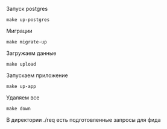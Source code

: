 Запуск postgres
```shell
make up-postgres
```

Миграции
```shell
make migrate-up
```

Загружаем данные
```shell
make upload
```

Запускаем приложение
```shell
make up-app
```

Удаляем все
```shell
make down
```

В директории ./req есть подготовленные запросы для фида